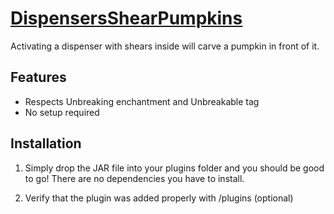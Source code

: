 # [DispensersShearPumpkins]()

Activating a dispenser with shears inside will carve a pumpkin in front of it.

## Features
- Respects Unbreaking enchantment and Unbreakable tag
- No setup required

## Installation
1. Simply drop the JAR file into your plugins folder and you should be good to go! There are no dependencies you have to install.

2. Verify that the plugin was added properly with /plugins (optional)
